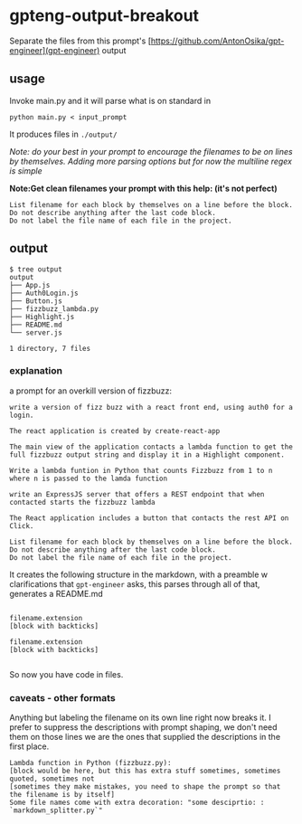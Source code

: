 # gpteng-output-breakout

Separate the files from this prompt's [https://github.com/AntonOsika/gpt-engineer](gpt-engineer) output

## usage 
Invoke main.py and it will parse what is on standard in

`python main.py < input_prompt`

It produces files in `./output/`

_Note: do your best in your prompt to encourage the filenames to be on lines by themselves. Adding more parsing options
but for now the multiline regex is simple_

__Note:Get clean filenames your prompt with this help: (it's not perfect)__
```
List filename for each block by themselves on a line before the block.
Do not describe anything after the last code block.
Do not label the file name of each file in the project.
```

## output
```
$ tree output
output
├── App.js
├── Auth0Login.js
├── Button.js
├── fizzbuzz_lambda.py
├── Highlight.js
├── README.md
└── server.js

1 directory, 7 files
```


### explanation

a prompt for an overkill version of fizzbuzz:
```
write a version of fizz buzz with a react front end, using auth0 for a login.

The react application is created by create-react-app

The main view of the application contacts a lambda function to get the full fizzbuzz output string and display it in a Highlight component.

Write a lambda funtion in Python that counts Fizzbuzz from 1 to n where n is passed to the lamda function

write an ExpressJS server that offers a REST endpoint that when contacted starts the fizzbuzz lambda

The React application includes a button that contacts the rest API on Click.

List filename for each block by themselves on a line before the block.
Do not describe anything after the last code block.
Do not label the file name of each file in the project.
```

It creates the following structure in the markdown, with a preamble w clarifications
that `gpt-engineer` asks, this parses through all of that, generates a README.md

```

filename.extension
[block with backticks]

filename.extension
[block with backticks]


```
So now you have code in files.

### caveats - other formats
Anything but labeling the filename on its own line right now breaks it.
I prefer to suppress the descriptions with prompt shaping, we don't need them on those lines
we are the ones that supplied the descriptions in the first place.

```
Lambda function in Python (fizzbuzz.py):
[block would be here, but this has extra stuff sometimes, sometimes quoted, sometimes not
[sometimes they make mistakes, you need to shape the prompt so that the filename is by itself]
Some file names come with extra decoration: "some desciprtio: : `markdown_splitter.py`"
```



